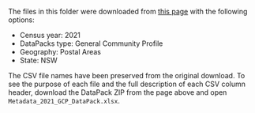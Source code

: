 The files in this folder were downloaded from [this page](https://datapacks.censusdata.abs.gov.au/datapacks/) with the following options:

- Census year: 2021
- DataPacks type: General Community Profile
- Geography: Postal Areas
- State: NSW

The CSV file names have been preserved from the original download. To see the purpose of each file and the full description of each CSV column header, download the DataPack ZIP from the page above and open `Metadata_2021_GCP_DataPack.xlsx`.